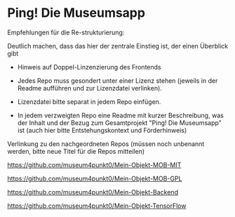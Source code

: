 # Ping! Die Museumsapp

Empfehlungen für die Re-strukturierung:

Deutlich machen, dass das hier der zentrale Einstieg ist, der einen Überblick gibt 

* Hinweis auf Doppel-Linzenzierung des Frontends

* Jedes Repo muss gesondert unter einer Lizenz stehen (jeweils in der Readme aufführen und zur Lizenzdatei verlinken).

* Lizenzdatei bitte separat in jedem Repo einfügen.

* In jedem verzweigten Repo eine Readme mit kurzer Beschreibung, was der Inhalt und der Bezug zum Gesamtprojekt "Ping! Die Museumsapp" ist (auch hier bitte Entstehungskontext und Förderhinweis)



Verlinkung zu den nachgeordneten Repos (müssen noch unbenannt werden, bitte neue Titel für die Repos mitteilen)

https://github.com/museum4punkt0/Mein-Objekt-MOB-MIT

https://github.com/museum4punkt0/Mein-Objekt-MOB-GPL

https://github.com/museum4punkt0/Mein-Objekt-Backend

https://github.com/museum4punkt0/Mein-Objekt-TensorFlow
